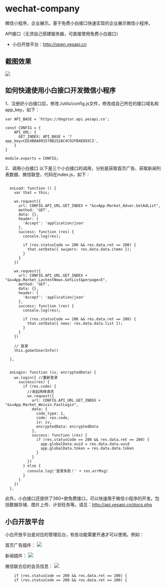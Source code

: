 # wechat-company
微信小程序，企业展示。基于免费小白接口快速实现的企业展示微信小程序。

API接口（无须自己搭建服务器，可直接使用免费小白接口）  
 + 小白开放平台：http://open.yesapi.cn
 
## 截图效果

![](http://cdn7.okayapi.com/yesyesapi_20191210113042_1bbe410e11acf75243234b48c9fcd154.png)

## 如何快速使用小白接口开发微信小程序

1、注册好小白接口后，修改./utils/config.js文件，修改成自己所在的接口域名和app_key，如下：
```
var API_BASE = 'https://dogstar.api.yesapi.cn';

const CONFIG = {
    API_URL: {
      GET_INDEX: API_BASE + '?app_key=CEE4B8A091578B252AC4C92FB4E893C3',
    }
}

module.exports = CONFIG;
```

2、调用小白接口
以下是三个小白接口的调用，分别是获取首页广告、获取新闻列表数据、微信联登，代码在index.js，如下：
```

  onLoad: function () {
    var that = this;

    wx.request({
      url: CONFIG.API_URL.GET_INDEX + "&s=App.Market_Adver.GetAdList",
      method: 'GET',
      data: {},
      header: {
        'Accept': 'application/json'
      },
      success: function (res) {
        console.log(res);

        if (res.statusCode == 200 && res.data.ret == 200) {
          that.setData({ swipers: res.data.data.items });
        }
      }
    })

    wx.request({
      url: CONFIG.API_URL.GET_INDEX + "&s=App.Market_LastestNews.GetList&perpage=5",
      method: 'GET',
      data: {},
      header: {
        'Accept': 'application/json'
      },
      success: function (res) {
        console.log(res);

        if (res.statusCode == 200 && res.data.ret == 200) {
          that.setData({ news: res.data.data.list });
        }
      }
    })

    // 登录
    this.goGetUserInfo()

  },
  
  
  onLogin: function (iv, encryptedData) {
    wx.login({ //重新登录
      success(res) {
        if (res.code) {
          //发起网络请求
          wx.request({
            url: CONFIG.API_URL.GET_INDEX + "&s=App.Market_Weixin.FastLogin",
            data: {
              code_type: 1,
              code: res.code,
              iv: iv,
              encryptedData: encryptedData
            },
            success: function (res) {
              if (res.statusCode == 200 && res.data.ret == 200) {
                app.globalData.uuid = res.data.data.uuid
                app.globalData.token = res.data.data.token
              }
            }
          })
        } else {
          console.log('登录失败！' + res.errMsg)
        }
      }
    })
  },
```

此外，小白接口还提供了360+款免费接口，可以快速用于微信小程序的开发。包括数据存储、图片上传、计划任务等。请见：http://api.yesapi.cn/docs.php

## 小白开放平台
小白开放平台是对应的管理后台，有些功能需要开通才可以使用。例如：

首页广告插件：
![](http://cdn7.okayapi.com/yesyesapi_20191210113622_a9c252f47dadc1c93a6477ca85cd56f0.png)

新闻插件：
![](http://cdn7.okayapi.com/yesyesapi_20191210113717_44c7caff3ec72f19a7877f7d96810895.png)

微信联合后的会员信息：
![](http://cdn7.okayapi.com/yesyesapi_20191210113802_a022e451edd7b6a7a0f641d4197ffebd.png)


        if (res.statusCode == 200 && res.data.ret == 200) {
        if (res.statusCode == 200 && res.data.ret == 200) {
